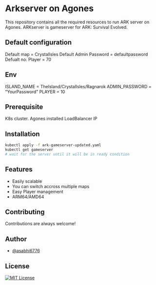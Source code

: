 # Arkserver on Agones

This repository contains all the required resources to run ARK server on Agones. ARKserver is gameserver for ARK: Survival Evolved.

## Default configuration

Default map = CrystalIsles
Default Admin Password = defaultpassword
Defualt no. Player = 70

## Env

ISLAND_NAME = TheIsland/CrystalIsles/Ragnarok
ADMIN_PASSWORD = "YourPassword"
PLAYER = 10

## Prerequisite

K8s cluster.
Agones installed
LoadBalancer IP

## Installation

```bash
kubectl apply -f ark-gameserver-updated.yaml
kubectl get gameserver
# wait for the server until it will be in ready condition
```

## Features

- Easily scalable
- You can switch accross multiple maps
- Easy Player management
- ARM64/AMD64

## Contributing

Contributions are always welcome!

## Author

- [@asabhi6776](https://www.github.com/asabhi6776)

## License

[![MIT License](https://img.shields.io/badge/License-MIT-green.svg)](https://choosealicense.com/licenses/mit/)
